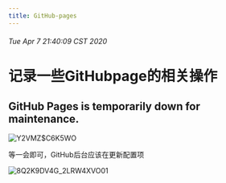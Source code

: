 ```yaml
---
title: GitHub-pages
---
```


###### Tue Apr 7 21:40:09 CST 2020

# 记录一些GitHubpage的相关操作

## GitHub Pages is temporarily down for maintenance.


![Y2VMZ$C6K5WO](https://raw.githubusercontent.com/fengwei2002/Pictures_02/master/img/%7E5PY2VMZ%24C6K5WD%5D11R%7B\(LO.png)


等一会即可，GitHub后台应该在更新配置项

![8Q2K9DV4G_2LRW4XVO01](https://raw.githubusercontent.com/fengwei2002/Pictures_02/master/img/8Q2K9DV4G2G%7B_2LRW4XVO01.png)
